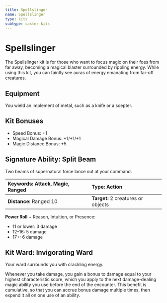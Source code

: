 ```yaml
---
title: Spellslinger
name: Spellslinger
type: kits
subtype: caster kits
---
```


# Spellslinger

The Spellslinger kit is for those who want to focus magic on their foes from far away, becoming a magical blaster surrounded by rippling energy. While using this kit, you can faintly see auras of energy emanating from far-off creatures.

## Equipment

You wield an implement of metal, such as a knife or a scepter.

## Kit Bonuses

- Speed Bonus: +1
- Magical Damage Bonus: +1/+1/+1
- Magic Distance Bonus: +5

## Signature Ability: Split Beam

Two beams of supernatural force lance out at your command.

| **Keywords:** Attack, Magic, Ranged | **Type:** Action                   |
| :---------------------------------- | :--------------------------------- |
| **Distance:** Ranged 10             | **Target:** 2 creatures or objects |

**Power Roll** + Reason, Intuition, or Presence:

- 11 or lower: 3 damage
- 12–16: 5 damage
- 17+: 6 damage

## Kit Ward: Invigorating Ward

Your ward surrounds you with crackling energy.

Whenever you take damage, you gain a bonus to damage equal to your highest characteristic score, which you apply to the next damage-dealing magic ability you use before the end of the encounter. This benefit is cumulative, so that you can accrue bonus damage multiple times, then expend it all on one use of an ability.
